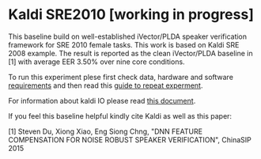 # Kaldi SRE2010 [working in progress]




This baseline build on well-established iVector/PLDA speaker verification framework for SRE 2010 female tasks. This work is based on Kaldi SRE 2008 example. The result is reported as the clean iVector/PLDA baseline in [1] with average EER 3.50% over nine core conditions.


To run this experiment plese first check data, hardware and software [requirements](doc/help_sre2010.md) and then read this [guide to repeat experment](SRE2010/README.md). 

For information about kaldi IO please read [this document](doc/help_kaldi.md).




If you feel this baseline helpful kindly cite Kaldi as well as this paper:

[1] Steven Du, Xiong Xiao, Eng Siong Chng, "DNN FEATURE COMPENSATION FOR NOISE ROBUST SPEAKER VERIFICATION", ChinaSIP 2015


